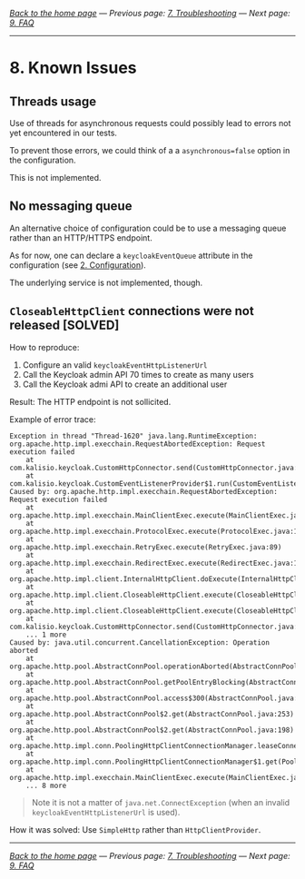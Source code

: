 _[Back to the home page](../README.md)
— Previous page: [7. Troubleshooting](./Troubleshooting.md)
— Next page: [9. FAQ](./FAQ.md)_

---

# 8. Known Issues


## Threads usage

Use of threads for
asynchronous requests
could possibly lead to errors
not yet encountered in our tests.

To prevent those errors, we could think of a
a `asynchronous=false` option in the configuration.

This is not implemented.


## No messaging queue

An alternative choice of configuration
could be to use
a messaging
queue rather than an HTTP/HTTPS endpoint.

As for now,
one can declare a `keycloakEventQueue` 
attribute in the configuration
(see [2. Configuration](Configuration.md)).

The underlying service is not
implemented, though.


## `CloseableHttpClient` connections were not released [SOLVED]

How to reproduce:

1. Configure an valid `keycloakEventHttpListenerUrl`
2. Call the Keycloak admin API 70 times to create as many users
4. Call the Keycloak admi API to create an additional user

Result: The HTTP endpoint is not sollicited.


Example of error trace:

````
Exception in thread "Thread-1620" java.lang.RuntimeException: org.apache.http.impl.execchain.RequestAbortedException: Request execution failed
	at com.kalisio.keycloak.CustomHttpConnector.send(CustomHttpConnector.java:69)
	at com.kalisio.keycloak.CustomEventListenerProvider$1.run(CustomEventListenerProvider.java:268)
Caused by: org.apache.http.impl.execchain.RequestAbortedException: Request execution failed
	at org.apache.http.impl.execchain.MainClientExec.execute(MainClientExec.java:199)
	at org.apache.http.impl.execchain.ProtocolExec.execute(ProtocolExec.java:186)
	at org.apache.http.impl.execchain.RetryExec.execute(RetryExec.java:89)
	at org.apache.http.impl.execchain.RedirectExec.execute(RedirectExec.java:110)
	at org.apache.http.impl.client.InternalHttpClient.doExecute(InternalHttpClient.java:185)
	at org.apache.http.impl.client.CloseableHttpClient.execute(CloseableHttpClient.java:83)
	at org.apache.http.impl.client.CloseableHttpClient.execute(CloseableHttpClient.java:108)
	at com.kalisio.keycloak.CustomHttpConnector.send(CustomHttpConnector.java:58)
	... 1 more
Caused by: java.util.concurrent.CancellationException: Operation aborted
	at org.apache.http.pool.AbstractConnPool.operationAborted(AbstractConnPool.java:182)
	at org.apache.http.pool.AbstractConnPool.getPoolEntryBlocking(AbstractConnPool.java:395)
	at org.apache.http.pool.AbstractConnPool.access$300(AbstractConnPool.java:70)
	at org.apache.http.pool.AbstractConnPool$2.get(AbstractConnPool.java:253)
	at org.apache.http.pool.AbstractConnPool$2.get(AbstractConnPool.java:198)
	at org.apache.http.impl.conn.PoolingHttpClientConnectionManager.leaseConnection(PoolingHttpClientConnectionManager.java:306)
	at org.apache.http.impl.conn.PoolingHttpClientConnectionManager$1.get(PoolingHttpClientConnectionManager.java:282)
	at org.apache.http.impl.execchain.MainClientExec.execute(MainClientExec.java:190)
	... 8 more
````

> Note it is not a matter of
`java.net.ConnectException` (when 
> an invalid
`keycloakEventHttpListenerUrl` is used).


How it was solved: Use `SimpleHttp` rather than
`HttpClientProvider`.




---

_[Back to the home page](../README.md)
— Previous page: [7. Troubleshooting](./Troubleshooting.md)
— Next page: [9. FAQ](./FAQ.md)_


